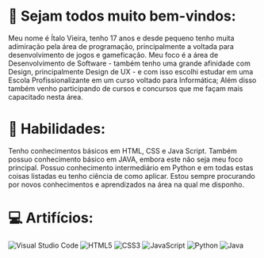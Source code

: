 # 👋 Sejam todos muito bem-vindos:
Meu nome é Ítalo Vieira, tenho 17 anos e desde pequeno tenho muita adimiração pela área de programação, principalmente a voltada para desenvolvimento de jogos e gameficação. 
Meu foco é a área de Desenvolvimento de Software - também tenho uma grande afinidade com Design, principalmente Design de UX - e com isso escolhi estudar em uma Escola 
Profissionalizante em um curso voltado para Informática; Além disso também venho participando de cursos e concursos que me façam mais capacitado nesta área.

# 🚀 Habilidades:
Tenho conhecimentos básicos em HTML, CSS e Java Script. Também possuo conhecimento básico em JAVA, embora este não seja meu foco principal. Possuo conhecimento intermediário
em Python e em todas estas coisas listadas eu tenho ciência de como aplicar. Estou sempre procurando por novos conhecimentos e aprendizados na área na qual me disponho. 

# 💻 Artifícios:
![Visual Studio Code](https://img.shields.io/badge/Visual%20Studio%20Code-0078d7.svg?style=for-the-badge&logo=visual-studio-code&logoColor=white) ![HTML5](https://img.shields.io/badge/html5-%23E34F26.svg?style=for-the-badge&logo=html5&logoColor=white) ![CSS3](https://img.shields.io/badge/css3-%231572B6.svg?style=for-the-badge&logo=css3&logoColor=white) 	![JavaScript](https://img.shields.io/badge/javascript-%23323330.svg?style=for-the-badge&logo=javascript&logoColor=%23F7DF1E) ![Python](https://img.shields.io/badge/python-3670A0?style=for-the-badge&logo=python&logoColor=ffdd54) ![Java](https://img.shields.io/badge/java-%23ED8B00.svg?style=for-the-badge&logo=openjdk&logoColor=white)
